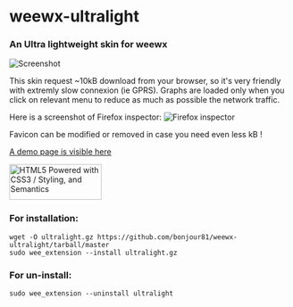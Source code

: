 # weewx-ultralight

### An Ultra lightweight skin for weewx

![Screenshot](https://i.ibb.co/ZXL0D79/screen-ultralight1.png)

This skin request ~10kB download from your browser, so it's very friendly with extremly slow connexion (ie GPRS).
Graphs are loaded only when you click on relevant menu to reduce as much as possible the network traffic.

Here is a screenshot of Firefox inspector:
![Firefox inspector](https://i.ibb.co/dJ0tY0H/screen-ultralight2.png)

Favicon can be modified or removed in case you need even less kB !

[A demo page is visible here](https://www.meteosaintsulpice.fr/ultra/)

<a href="https://validator.w3.org/unicorn/check?ucn_uri=https%3A%2F%2Fwww.meteosaintsulpice.fr%2Fultra%2F&ucn_lang=fr&ucn_task=conformance#">
<img src="https://www.w3.org/html/logo/badge/html5-badge-h-css3-semantics.png" width="165" height="64" alt="HTML5 Powered with CSS3 / Styling, and Semantics" title="HTML5 Powered with CSS3 / Styling, and Semantics">
</a>

### For installation:
```
wget -O ultralight.gz https://github.com/bonjour81/weewx-ultralight/tarball/master 
sudo wee_extension --install ultralight.gz 
```

### For un-install:
```
sudo wee_extension --uninstall ultralight
```
